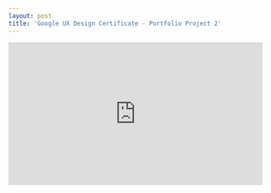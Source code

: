 ```yaml
---
layout: post
title: 'Google UX Design Certificate - Portfolio Project 2'
---
```


<style>
  .responsive-google-slides {
    position: relative;
    padding-bottom: 56.25%; /* 16:9 Ratio */
    height: 0;
    overflow: hidden;
  }
  .responsive-google-slides iframe {
    border: 0;
    position: absolute;
    top: 0;
    left: 0;
    width: 100% !important;
    height: 100% !important;
  }
</style>

<div class="responsive-google-slides">
  <iframe src="https://docs.google.com/presentation/d/e/2PACX-1vSySbOz90LAaK9AJC8ML-cZe3HLRrmK5x6mrUK54wSFoFx1kiL5SGqqMX6vI4ruvwEc4mXCl5vpin52/embed"></iframe>
</div>
